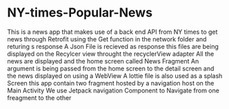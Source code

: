 # NY-times-Popular-News
This is a news app that makes use of a back end API from NY times to get news through Retrofit
using the Get function in the network folder and returing s response
A Json File is recieved as response
this files are being displayed on the Recylcer view throught the recyclerView adapter
All the news are displayed and the home screen called News Fragment
An argument is being passed from the home screen to the detail screen and the news displayed on using a WebView
A lottie file is also used as a splash Screen
this app contain two fragment hosted by a navigation host on the Main Activity
We use Jetpack navigation Component to Navigate from one freagment to the other

